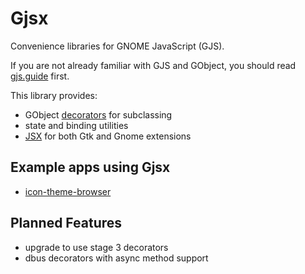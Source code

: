 # Gjsx

Convenience libraries for GNOME JavaScript (GJS).

If you are not already familiar with GJS and GObject,
you should read [gjs.guide](https://gjs.guide/) first.

This library provides:

- GObject [decorators](https://aylur.github.io/gjsx/gobject) for subclassing
- state and binding utilities
- [JSX](https://aylur.github.io/gjsx/jsx) for both Gtk and Gnome extensions

## Example apps using Gjsx

- [icon-theme-browser](https://github.com/Aylur/icon-theme-browser)

## Planned Features

- upgrade to use stage 3 decorators
- dbus decorators with async method support
